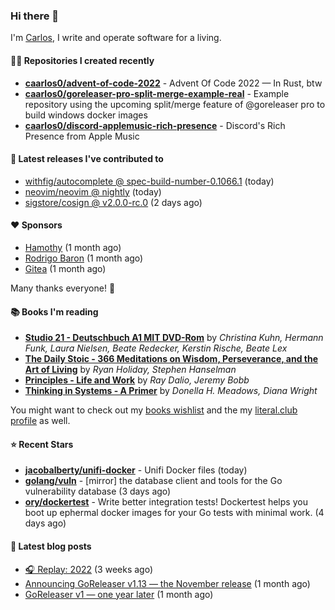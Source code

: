 ### Hi there 👋

I'm [Carlos](https://caarlos0.dev), I write and operate software for a living.

#### 👨‍💻 Repositories I created recently
- **[caarlos0/advent-of-code-2022](https://github.com/caarlos0/advent-of-code-2022)** - Advent Of Code 2022 — In Rust, btw
- **[caarlos0/goreleaser-pro-split-merge-example-real](https://github.com/caarlos0/goreleaser-pro-split-merge-example-real)** - Example repository using the upcoming split/merge feature of @goreleaser pro to build windows docker images
- **[caarlos0/discord-applemusic-rich-presence](https://github.com/caarlos0/discord-applemusic-rich-presence)** - Discord&#39;s Rich Presence from Apple Music

#### 🚀 Latest releases I've contributed to


- [withfig/autocomplete @ spec-build-number-0.1066.1](https://github.com/withfig/autocomplete/releases/tag/spec-build-number-0.1066.1) (today)
- [neovim/neovim @ nightly](https://github.com/neovim/neovim/releases/tag/nightly) (today)
- [sigstore/cosign @ v2.0.0-rc.0](https://github.com/sigstore/cosign/releases/tag/v2.0.0-rc.0) (2 days ago)

#### ❤️ Sponsors
- [Hamothy](https://github.com/sgoudham) (1 month ago)
- [Rodrigo Baron](https://github.com/rodrigobaron) (1 month ago)
- [Gitea](https://github.com/go-gitea) (1 month ago)

Many thanks everyone! 🙏

#### 📚 Books I'm reading
- **[Studio 21 - Deutschbuch A1 MIT DVD-Rom](https://literal.club/caarlos0/book/laura-nielsen-hermann-funk-beate-redecker-christina-kuhn-kerstin-rische-beate-lex-studio-21-c60yd)** by _Christina Kuhn, Hermann Funk, Laura Nielsen, Beate Redecker, Kerstin Rische, Beate Lex_
- **[The Daily Stoic - 366 Meditations on Wisdom, Perseverance, and the Art of Living](https://literal.club/caarlos0/book/the-daily-stoic-lbfbd)** by _Ryan Holiday, Stephen Hanselman_
- **[Principles - Life and Work](https://literal.club/caarlos0/book/ray-dalioray-daliojeremy-bobbprinciples-a9caw)** by _Ray Dalio, Jeremy Bobb_
- **[Thinking in Systems - A Primer](https://literal.club/caarlos0/book/thinking-in-systems-0q34a)** by _Donella H. Meadows, Diana Wright_

You might want to check out my [books
wishlist](https://www.amazon.com.br/hz/wishlist/ls/EB8P7VS717SV) and the my
[literal.club profile](https://literal.club/caarlos0) as well.

#### ⭐ Recent Stars
- **[jacobalberty/unifi-docker](https://github.com/jacobalberty/unifi-docker)** - Unifi Docker files (today)
- **[golang/vuln](https://github.com/golang/vuln)** - [mirror] the database client and tools for the Go vulnerability database (3 days ago)
- **[ory/dockertest](https://github.com/ory/dockertest)** - Write better integration tests! Dockertest helps you boot up ephermal docker images for your Go tests with minimal work. (4 days ago)

#### 📄 Latest blog posts
- [🎧 Replay: 2022](https://carlosbecker.com/posts/replay-2022/) (3 weeks ago)
- [Announcing GoReleaser v1.13 — the November release](https://carlosbecker.com/posts/goreleaser-v1.13/) (1 month ago)
- [GoReleaser v1 — one year later](https://carlosbecker.com/posts/goreleaser-v1-1year/) (1 month ago)
